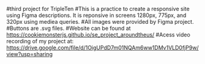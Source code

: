#third project for TripleTen
#This is a practice to create a responsive site using Figma descriptions. It is reponsive in screens 1280px, 775px, and 320px using mediea queries. 
#All images were provided by Figma project. 
#Buttons are .svg files. 
#Website can be found at https://cookiemonsterjs.github.io/se_project_aroundtheus/
#Acess video recording of my project at: https://drive.google.com/file/d/1OigUPdD7m01NQAm6ww1DMv1VLD0fjP9w/view?usp=sharing

